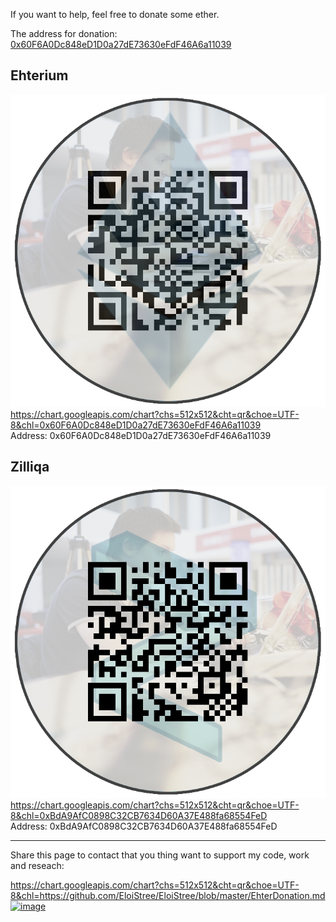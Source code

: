 
If you want to help, feel free to donate some ether.

The address for donation: [0x60F6A0Dc848eD1D0a27dE73630eFdF46A6a11039](https://etherscan.io/address/0x60F6A0Dc848eD1D0a27dE73630eFdF46A6a11039)

## Ehterium

[![Donation](https://github.com/EloiStree/EloiStree/blob/master/Images/DonationWalletEtherium.png?raw=true)](https://etherscan.io/address/0x60F6A0Dc848eD1D0a27dE73630eFdF46A6a11039)   
https://chart.googleapis.com/chart?chs=512x512&cht=qr&choe=UTF-8&chl=0x60F6A0Dc848eD1D0a27dE73630eFdF46A6a11039   
Address: 0x60F6A0Dc848eD1D0a27dE73630eFdF46A6a11039  

## Zilliqa

[![image](https://github.com/EloiStree/EloiStree/blob/master/Images/DonationWalletZilliqa.png?raw=true)](https://viewblock.io/zilliqa/address/0xBdA9AfC0898C32CB7634D60A37E488fa68554FeD)  
https://chart.googleapis.com/chart?chs=512x512&cht=qr&choe=UTF-8&chl=0xBdA9AfC0898C32CB7634D60A37E488fa68554FeD  
Address: 0xBdA9AfC0898C32CB7634D60A37E488fa68554FeD  


-------------------------

Share this page to contact that you thing want to support my code, work and reseach:  

https://chart.googleapis.com/chart?chs=512x512&cht=qr&choe=UTF-8&chl=https://github.com/EloiStree/EloiStree/blob/master/EhterDonation.md    
[![image](https://user-images.githubusercontent.com/20149493/117065584-fcb54500-ad27-11eb-84f1-cfec5a75cb7c.png)](https://chart.googleapis.com/chart?chs=512x512&cht=qr&choe=UTF-8&chl=https://github.com/EloiStree/EloiStree/blob/master/EhterDonation.md)  

